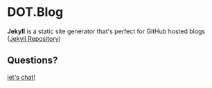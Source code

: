 # DOT.Blog

**Jekyll** is a static site generator that's perfect for GitHub hosted blogs ([Jekyll Repository](https://github.com/jekyll/jekyll))

## Questions?

[let's chat!](mailto:staff.dot.or.id)
